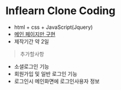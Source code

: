 # Inflearn Clone Coding 

* html + css + JavaScript(Jquery)
* [메인 페이지만 구현](https://clone-coding-inflearn.firebaseapp.com/)
* 제작기간 약 2일

> 추가할사항

* 소셜로그인 기능
* 회원가입 및 일반 로그인 기능
* 로그인시 메인화면에 로그인사용자 정보 
